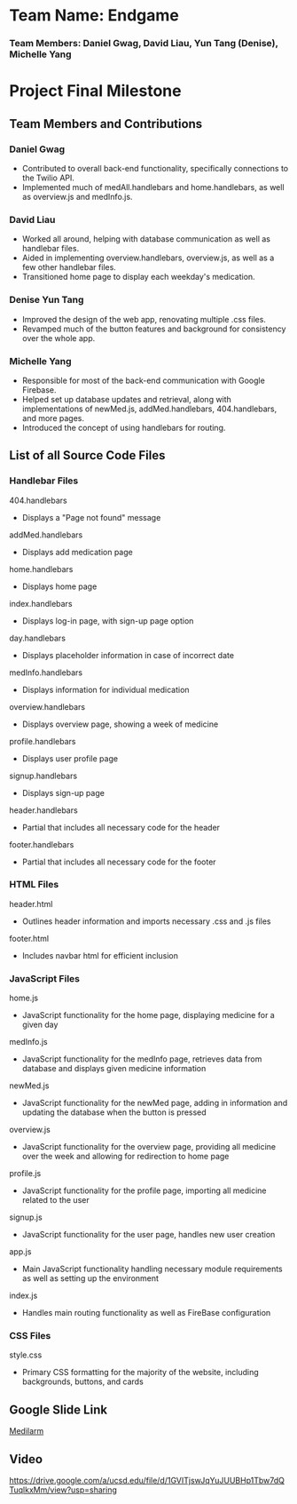 # Team Name: Endgame
### Team Members: Daniel Gwag, David Liau, Yun Tang (Denise), Michelle Yang

# Project Final Milestone

## Team Members and Contributions

### Daniel Gwag

* Contributed to overall back-end functionality, specifically connections to the Twilio API.
* Implemented much of medAll.handlebars and home.handlebars, as well as overview.js and medInfo.js.

### David Liau

* Worked all around, helping with database communication as well as handlebar files.
* Aided in implementing overview.handlebars, overview.js, as well as a few other handlebar files.
* Transitioned home page to display each weekday's medication.

### Denise Yun Tang

* Improved the design of the web app, renovating multiple .css files.
* Revamped much of the button features and background for consistency over the whole app.

### Michelle Yang

* Responsible for most of the back-end communication with Google Firebase.
* Helped set up database updates and retrieval, along with implementations of newMed.js, addMed.handlebars, 404.handlebars, and more pages.
* Introduced the concept of using handlebars for routing.

## List of all Source Code Files

### Handlebar Files
404.handlebars  
  - Displays a "Page not found" message  
  
addMed.handlebars  
  - Displays add medication page  
  
home.handlebars  
  - Displays home page  
  
index.handlebars  
  - Displays log-in page, with sign-up page option  
  
day.handlebars
  - Displays placeholder information in case of incorrect date
  
medInfo.handlebars  
  - Displays information for individual medication  
  
overview.handlebars  
  - Displays overview page, showing a week of medicine  
  
profile.handlebars  
  - Displays user profile page  
  
signup.handlebars  
  - Displays sign-up page  
  
header.handlebars
  - Partial that includes all necessary code for the header
  
footer.handlebars
  - Partial that includes all necessary code for the footer

### HTML Files
header.html
 - Outlines header information and imports necessary .css and .js files

footer.html
 - Includes navbar html for efficient inclusion
 
### JavaScript Files
home.js
 - JavaScript functionality for the home page, displaying medicine for a given day
 
medInfo.js
 - JavaScript functionality for the medInfo page, retrieves data from database and displays given medicine information

newMed.js
 - JavaScript functionality for the newMed page, adding in information and updating the database when the button is pressed
 
overview.js
 - JavaScript functionality for the overview page, providing all medicine over the week and allowing for redirection to home page
 
profile.js
 - JavaScript functionality for the profile page, importing all medicine related to the user
 
signup.js
 - JavaScript functionality for the user page, handles new user creation
 
app.js
 - Main JavaScript functionality handling necessary module requirements as well as setting up the environment
 
index.js
 - Handles main routing functionality as well as FireBase configuration
 
### CSS Files
style.css
 - Primary CSS formatting for the majority of the website, including backgrounds, buttons, and cards
 
## Google Slide Link
[Medilarm](https://docs.google.com/presentation/d/1J0QwBt-8_NaC1ZSOFMOepTxeFEpRSkRm9UihSf2RCQA/edit?usp=sharing)

## Video
https://drive.google.com/a/ucsd.edu/file/d/1GVITjswJqYuJUUBHp1Tbw7dQTuqlkxMm/view?usp=sharing
